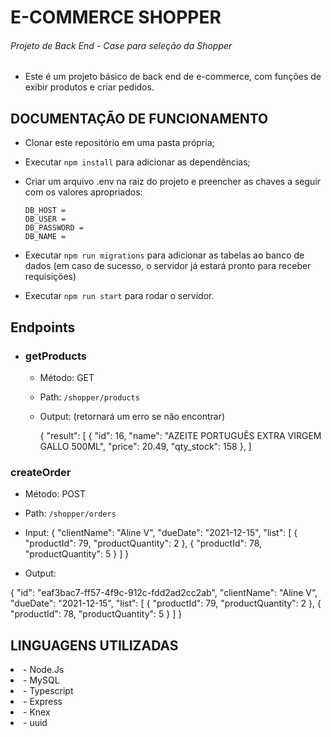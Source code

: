 # E-COMMERCE SHOPPER 

<h6> Projeto de Back End - Case para seleção da Shopper </h6>

- Este é um projeto básico de back end de e-commerce, com funções de exibir produtos e criar pedidos.

## DOCUMENTAÇÃO DE FUNCIONAMENTO

* Clonar este repositório em uma pasta própria;
* Executar `npm install` para adicionar as dependências;
* Criar um arquivo .env na raiz do projeto e preencher as chaves a seguir com os valores apropriados:
   ```
   DB_HOST = 
   DB_USER = 
   DB_PASSWORD = 
   DB_NAME =  
   ```
* Executar `npm run migrations` para adicionar as tabelas ao banco de dados (em caso de sucesso, o servidor já estará pronto para receber requisições)

* Executar `npm run start` para rodar o servidor.

## Endpoints

* ### getProducts
  * Método: GET
  * Path: `/shopper/products`
  * Output: (retornará um erro se não encontrar)

    {
    "result": [
        {
            "id": 16,
            "name": "AZEITE  PORTUGUÊS EXTRA VIRGEM GALLO 500ML",
            "price": 20.49,
            "qty_stock": 158
        },
    ]
    


### createOrder
* Método: POST
* Path: `/shopper/orders`
* Input: 
{
    "clientName": "Aline V",
    "dueDate": "2021-12-15",
    "list": [
        {
            "productId": 79,
            "productQuantity": 2
        },
        {
            "productId": 78,
            "productQuantity": 5
        }
    ]
}

* Output:

{
    "id": "eaf3bac7-ff57-4f9c-912c-fdd2ad2cc2ab",
    "clientName": "Aline V",
    "dueDate": "2021-12-15",
    "list": [
        {
            "productId": 79,
            "productQuantity": 2
        },
        {
            "productId": 78,
            "productQuantity": 5
        }
    ]
}


## LINGUAGENS UTILIZADAS

 <li> - Node.Js </li>
 <li> - MySQL </li>
 <li> - Typescript </li>
 <li> - Express </li>
 <li> - Knex </li>
 <li> - uuid </li>


